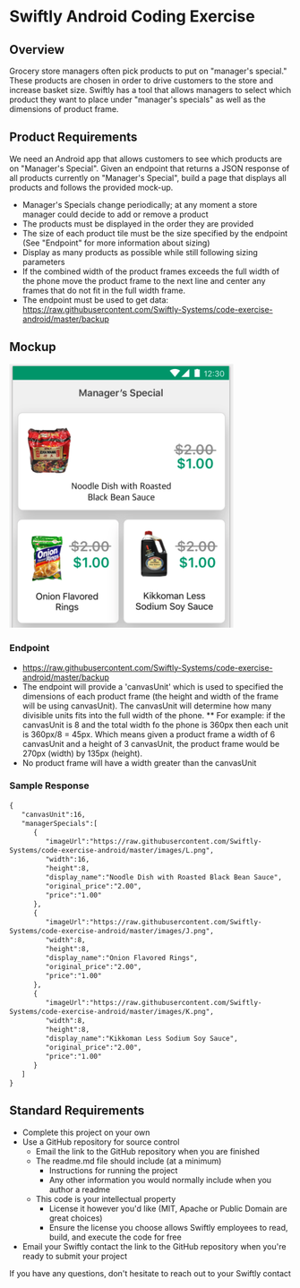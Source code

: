# Swiftly Android Coding Exercise

## Overview
Grocery store managers often pick products to put on "manager's special." These products are chosen in order to drive customers to the store and increase basket size. Swiftly has a tool that allows managers to select which product they want to place under "manager's specials" as well as the dimensions of product frame.

## Product Requirements
We need an Android app that allows customers to see which products are on "Manager's Special". Given an endpoint that returns a JSON response of all products currently on "Manager's Special", build a page that displays all products and follows the provided mock-up.

* Manager's Specials change periodically; at any moment a store manager could decide to add or remove a product
* The products must be displayed in the order they are provided
* The size of each product tile must be the size specified by the endpoint (See "Endpoint" for more information about sizing)
* Display as many products as possible while still following sizing parameters
* If the combined width of the product frames exceeds the full width of the phone move the product frame to the next line and center any frames that do not fit in the full width frame.
* The endpoint must be used to get data: https://raw.githubusercontent.com/Swiftly-Systems/code-exercise-android/master/backup

## Mockup
<img src="https://github.com/Swiftly-Systems/code-exercise-android/blob/master/managerSpecial.png" width="400"/>

### Endpoint
* https://raw.githubusercontent.com/Swiftly-Systems/code-exercise-android/master/backup
* The endpoint will provide a 'canvasUnit' which is used to specified the dimensions of each product frame (the height and width of the frame will be using canvasUnit). The canvasUnit will determine how many divisible units fits into the full width of the phone. 
** For example: if the canvasUnit is 8 and the total width fo the phone is 360px then each unit is 360px/8 = 45px. Which means given a product frame a width of 6 canvasUnit and a height of 3 canvasUnit, the product frame would be 270px (width) by 135px (height).
* No product frame will have a width greater than the canvasUnit

### Sample Response
```
{  
   "canvasUnit":16,
   "managerSpecials":[  
      {  
         "imageUrl":"https://raw.githubusercontent.com/Swiftly-Systems/code-exercise-android/master/images/L.png",
         "width":16,
         "height":8,
         "display_name":"Noodle Dish with Roasted Black Bean Sauce",
         "original_price":"2.00",
         "price":"1.00"
      },
      {  
         "imageUrl":"https://raw.githubusercontent.com/Swiftly-Systems/code-exercise-android/master/images/J.png",
         "width":8,
         "height":8,
         "display_name":"Onion Flavored Rings",
         "original_price":"2.00",
         "price":"1.00"
      },
      {  
         "imageUrl":"https://raw.githubusercontent.com/Swiftly-Systems/code-exercise-android/master/images/K.png",
         "width":8,
         "height":8,
         "display_name":"Kikkoman Less Sodium Soy Sauce",
         "original_price":"2.00",
         "price":"1.00"
      }
   ]
}
```


## Standard Requirements
* Complete this project on your own
* Use a GitHub repository for source control
  * Email the link to the GitHub repository when you are finished
  * The readme.md file should include (at a minimum)
    * Instructions for running the project
    * Any other information you would normally include when you author a readme
  * This code is your intellectual property
    * License it however you'd like (MIT, Apache or Public Domain are great choices)
    * Ensure the license you choose allows Swiftly employees to read, build, and execute the code for free
* Email your Swiftly contact the link to the GitHub repository when you're ready to submit your project

If you have any questions, don't hesitate to reach out to your Swiftly contact

